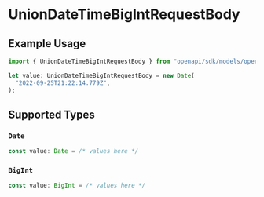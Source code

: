 # UnionDateTimeBigIntRequestBody

## Example Usage

```typescript
import { UnionDateTimeBigIntRequestBody } from "openapi/sdk/models/operations";

let value: UnionDateTimeBigIntRequestBody = new Date(
  "2022-09-25T21:22:14.779Z",
);
```

## Supported Types

### `Date`

```typescript
const value: Date = /* values here */
```

### `BigInt`

```typescript
const value: BigInt = /* values here */
```

